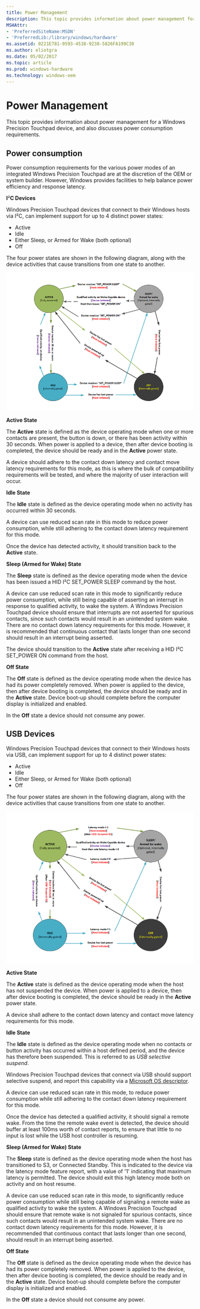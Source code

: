 ```yaml
---
title: Power Management
description: This topic provides information about power management for a Windows Precision Touchpad device, and also discusses power consumption requirements.
MSHAttr:
- 'PreferredSiteName:MSDN'
- 'PreferredLib:/library/windows/hardware'
ms.assetid: 0221E781-9593-4538-9238-5826FA199C30
ms.author: eliotgra
ms.date: 05/02/2017
ms.topic: article
ms.prod: windows-hardware
ms.technology: windows-oem
---
```


# Power Management


This topic provides information about power management for a Windows Precision Touchpad device, and also discusses power consumption requirements.

## Power consumption


Power consumption requirements for the various power modes of an integrated Windows Precision Touchpad are at the discretion of the OEM or system builder. However, Windows provides facilities to help balance power efficiency and response latency.

**I**²**C Devices**

Windows Precision Touchpad devices that connect to their Windows hosts via I²C, can implement support for up to 4 distinct power states:

-   Active
-   Idle
-   Either Sleep, or Armed for Wake (both optional)
-   Off

The four power states are shown in the following diagram, along with the device activities that cause transitions from one state to another.

![diagram of the four power states for a windows precision touchpad device connected via i2c. diagram also shows the device activities that cause transitions between states.](../images/pen-i2c-pwrstates.png)

**Active State**

The **Active** state is defined as the device operating mode when one or more contacts are present, the button is down, or there has been activity within 30 seconds. When power is applied to a device, then after device booting is completed, the device should be ready and in the **Active** power state.

A device should adhere to the contact down latency and contact move latency requirements for this mode, as this is where the bulk of compatibility requirements will be tested, and where the majority of user interaction will occur.

**Idle State**

The **Idle** state is defined as the device operating mode when no activity has occurred within 30 seconds.

A device can use reduced scan rate in this mode to reduce power consumption, while still adhering to the contact down latency requirement for this mode.

Once the device has detected activity, it should transition back to the **Active** state.

**Sleep (Armed for Wake) State**

The **Sleep** state is defined as the device operating mode when the device has been issued a HID I²C SET\_POWER SLEEP command by the host.

A device can use reduced scan rate in this mode to significantly reduce power consumption, while still being capable of asserting an interrupt in response to qualified activity, to wake the system. A Windows Precision Touchpad device should ensure that interrupts are not asserted for spurious contacts, since such contacts would result in an unintended system wake. There are no contact down latency requirements for this mode. However, it is recommended that continuous contact that lasts longer than one second should result in an interrupt being asserted.

The device should transition to the **Active** state after receiving a HID I²C SET\_POWER ON command from the host.

**Off State**

The **Off** state is defined as the device operating mode when the device has had its power completely removed. When power is applied to the device, then after device booting is completed, the device should be ready and in the **Active** state. Device boot-up should complete before the computer display is initialized and enabled.

In the **Off** state a device should not consume any power.

## USB Devices


Windows Precision Touchpad devices that connect to their Windows hosts via USB, can implement support for up to 4 distinct power states:

-   Active
-   Idle
-   Either Sleep, or Armed for Wake (both optional)
-   Off

The four power states are shown in the following diagram, along with the device activities that cause transitions from one state to another.

![diagram of the four power states for a windows precision touchpad device connected via usb. diagram also shows the device activities that cause transitions between states.](../images/pen-usb-pwrstates.png)

**Active State**

The **Active** state is defined as the device operating mode when the host has not suspended the device. When power is applied to a device, then after device booting is completed, the device should be ready in the **Active** power state.

A device shall adhere to the contact down latency and contact move latency requirements for this mode.

**Idle State**

The **Idle** state is defined as the device operating mode when no contacts or button activity has occurred within a host defined period, and the device has therefore been suspended. This is referred to as *USB selective suspend*.

Windows Precision Touchpad devices that connect via USB should support selective suspend, and report this capability via a [Microsoft OS descriptor](https://msdn.microsoft.com/library/windows/hardware/gg463179).

A device can use reduced scan rate in this mode, to reduce power consumption while still adhering to the contact down latency requirement for this mode.

Once the device has detected a qualified activity, it should signal a remote wake. From the time the remote wake event is detected, the device should buffer at least 100ms worth of contact reports, to ensure that little to no input is lost while the USB host controller is resuming.

**Sleep (Armed for Wake) State**

The **Sleep** state is defined as the device operating mode when the host has transitioned to S3, or Connected Standby. This is indicated to the device via the latency mode feature report, with a value of '1' indicating that maximum latency is permitted. The device should exit this high latency mode both on activity and on host resume.

A device can use reduced scan rate in this mode, to significantly reduce power consumption while still being capable of signaling a remote wake as qualified activity to wake the system. A Windows Precision Touchpad should ensure that remote wake is not signaled for spurious contacts, since such contacts would result in an unintended system wake. There are no contact down latency requirements for this mode. However, it is recommended that continuous contact that lasts longer than one second, should result in an interrupt being asserted.

**Off State**

The **Off** state is defined as the device operating mode when the device has had its power completely removed. When power is applied to the device, then after device booting is completed, the device should be ready and in the **Active** state. Device boot-up should complete before the computer display is initialized and enabled.

In the **Off** state a device should not consume any power.

 

 






